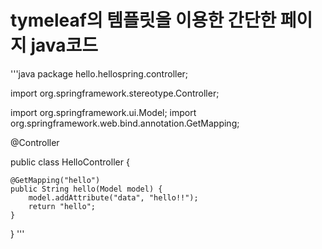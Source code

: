 # tymeleaf의 템플릿을 이용한 간단한 페이지 java코드
'''java
package hello.hellospring.controller;

import org.springframework.stereotype.Controller;

import org.springframework.ui.Model;
import org.springframework.web.bind.annotation.GetMapping;

@Controller

public class HelloController {

    @GetMapping("hello")
    public String hello(Model model) {
        model.addAttribute("data", "hello!!");
        return "hello";
    }
}
'''
